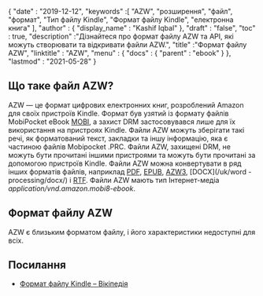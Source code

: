 {
  "date" : "2019-12-12",
  "keywords" :[ "AZW", "розширення", "файл", "формат", "Тип файлу Kindle", "Формат файлу Kindle", "електронна книга" ],
  "author" : {
    "display_name" : "Kashif Iqbal"
},
  "draft" : "false",
  "toc" : true,
  "description" :"Дізнайтеся про формат файлу AZW та API, які можуть створювати та відкривати файли AZW.",
  "title" :"Формат файлу AZW",
  "linktitle" : "AZW",
  "menu" : {
    "docs" : {
      "parent" : "ebook"
}
},
  "lastmod" : "2021-05-28"
}

## Що таке файл AZW?

AZW — це формат цифрових електронних книг, розроблений Amazon для своїх пристроїв Kindle. Формат був узятий із формату файлів MobiPocket eBook [MOBI](/uk/ebook/mobi/), а захист DRM застосовувався лише для їх використання на пристроях Kindle. Файли AZW можуть зберігати такі речі, як форматований текст, закладки та іншу інформацію, яка є частиною файлів Mobipocket .PRC. Файли AZW, захищені DRM, не можуть бути прочитані іншими пристроями та можуть бути прочитані за допомогою пристроїв Kindle. Файли AZW можна конвертувати в ряд інших форматів файлів, наприклад [PDF](/uk/pdf/), [EPUB](/uk/ebook/epub/), [AZW3](/uk/ebook/azw3/), [DOCX](/uk/word -processing/docx/) і [RTF](/uk/text-processing/rtf/). Файли AZW мають тип Інтернет-медіа *application/vnd.amazon.mobi8-ebook*.

## Формат файлу AZW

AZW є близьким форматом файлу, і його характеристики недоступні для всіх.

## Посилання ##

* [Формат файлу Kindle – Вікіпедія](https://en.wikipedia.org/wiki/Kindle_File_Format)

